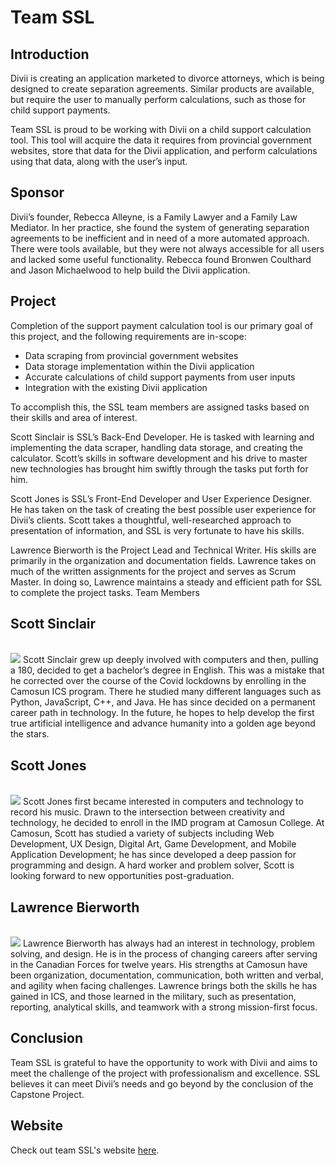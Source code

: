 # Team SSL

## Introduction

Divii is creating an application marketed to divorce attorneys, which is being designed to create separation agreements.  Similar products are available, but require the user to manually perform calculations, such as those for child support payments.

Team SSL is proud to be working with Divii on a child support calculation tool. This tool will acquire the data it requires from provincial government websites, store that data for the Divii application, and perform calculations using that data, along with the user’s input.

## Sponsor

Divii’s founder, Rebecca Alleyne, is a Family Lawyer and a Family Law Mediator.  In her practice, she found the system of generating separation agreements to be inefficient and in need of a more automated approach.  There were tools available, but they were not always accessible for all users and lacked some useful functionality.  Rebecca found Bronwen Coulthard and Jason Michaelwood to help build the Divii application.

## Project

Completion of the support payment calculation tool is our primary goal of this project, and the following requirements are in-scope:
- Data scraping from provincial government websites
- Data storage implementation within the Divii application
- Accurate calculations of child support payments from user inputs
- Integration with the existing Divii application

To accomplish this, the SSL team members are assigned tasks based on their skills and area of interest.

Scott Sinclair is SSL’s Back-End Developer.  He is tasked with learning and implementing the data scraper, handling data storage, and creating the calculator.  Scott’s skills in software development and his drive to master new technologies has brought him swiftly through the tasks put forth for him.

Scott Jones is SSL’s Front-End Developer and User Experience Designer.  He has taken on the task of creating the best possible user experience for Divii’s clients.  Scott takes a thoughtful, well-researched approach to presentation of information, and SSL is very fortunate to have his skills.

Lawrence Bierworth is the Project Lead and Technical Writer.  His skills are primarily in the organization and documentation fields.  Lawrence takes on much of the written assignments for the project and serves as Scrum Master.  In doing so, Lawrence maintains a steady and efficient path for SSL to complete the project tasks.
Team Members

<div class="block" markdown="1">
<h2>Scott Sinclair</h2>
<br>
<div class="inner-block" markdown="1">
<img src="team-bios-photos/cs/team-ssl/scoot_head.png" class="portrait-img">
Scott Sinclair grew up deeply involved with computers and then, pulling a 180, decided to get a bachelor’s degree in English.  This was a mistake that he corrected over the course of the Covid lockdowns by enrolling in the Camosun ICS program.  There he studied many different languages such as Python, JavaScript, C++, and Java.  He has since decided on a permanent career path in technology.  In the future, he hopes to help develop the first true artificial intelligence and advance humanity into a golden age beyond the stars.
<br>
</div>
</div>

<div class="block" markdown="1">
<h2>Scott Jones</h2>
<br>
<div class="inner-block" markdown="1">
<img src="team-bios-photos/cs/team-ssl/scottj-headshot.jpg" class="portrait-img">
Scott Jones first became interested in computers and technology to record his music.  Drawn to the intersection between creativity and technology, he decided to enroll in the IMD program at Camosun College.  At Camosun, Scott has studied a variety of subjects including Web Development, UX Design, Digital Art, Game Development, and Mobile Application Development; he has since developed a deep passion for programming and design.  A hard worker and problem solver, Scott is looking forward to new opportunities post-graduation.
<br>
</div>
</div>

<div class="block" markdown="1">
<h2>Lawrence Bierworth</h2>
<br>
<div class="inner-block" markdown="1">
<img src="team-bios-photos/cs/team-ssl/lawrence.jpg" class="portrait-img">
Lawrence Bierworth has always had an interest in technology, problem solving, and design.  He is in the process of changing careers after serving in the Canadian Forces for twelve years.  His strengths at Camosun have been organization, documentation, communication, both written and verbal, and agility when facing challenges.  Lawrence brings both the skills he has gained in ICS, and those learned in the military, such as presentation, reporting, analytical skills, and teamwork with a strong mission-first focus.
<br>
</div>
</div>

## Conclusion
Team SSL is grateful to have the opportunity to work with Divii and aims to meet the challenge of the project with professionalism and excellence.  SSL believes it can meet Divii’s needs and go beyond by the conclusion of the Capstone Project.

## Website
Check out team SSL's website <a href="https://ssl-capstone.ca" target="_blank">here</a>.


